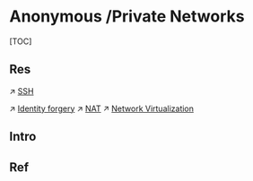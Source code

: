 # Anonymous /Private Networks

[TOC]



## Res
↗ [SSH](../🏇%20Network%20Security%20Basics%20&%20Protocols/📱%20Application%20Layer%20Security/SSH/SSH.md)


↗ [Identity forgery](../../../🗺%20CS_Overview/This%20is%20X/😅%20This%20is%20Internet/Tools%20on%20Internet/Identity%20forgery.md)
↗ [NAT](../../../🔑%20CS_Core/🏎️%20Computer%20Networking/📌%20Computer%20Networking%20Basics/0x05%20Network%20Layer/MiddleBoxes/NAT/NAT.md)
↗ [Network Virtualization](../../../🔑%20CS_Core/🏎️%20Computer%20Networking/👰🏻‍♂️%20Network%20Virtualization/Network%20Virtualization.md)



## Intro


## Ref

